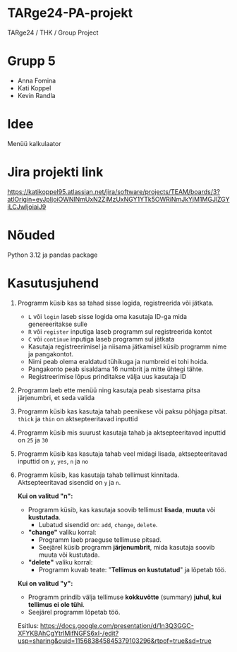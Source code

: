 # TARge24-PA-projekt
 TARge24 / THK / Group Project

# Grupp 5
- Anna Fomina
- Kati Koppel
- Kevin Randla

# Idee
Menüü kalkulaator

# Jira projekti link
https://katikoppel95.atlassian.net/jira/software/projects/TEAM/boards/3?atlOrigin=eyJpIjoiOWNlNmUxN2ZiMzUxNGY1YTk5OWRiNmJkYjM1MGJlZGYiLCJwIjoiaiJ9

# Nõuded
Python 3.12 ja pandas package

# Kasutusjuhend
1. Programm küsib kas sa tahad sisse logida, registreerida või jätkata.
   * `L` või `login` laseb sisse logida oma kasutaja ID-ga mida genereeritakse sulle
   * `R` või `register` inputiga laseb programm sul registreerida kontot
   * `C` või `continue` inputiga laseb programm sul jätkata
   * Kasutaja registreerimisel ja niisama jätkamisel küsib programm nime ja pangakontot.
   * Nimi peab olema eraldatud tühikuga ja numbreid ei tohi hoida.
   * Pangakonto peab sisaldama 16 numbrit ja mitte ühtegi tähte.
   * Registreerimise lõpus prinditakse välja uus kasutaja ID
2. Programm laeb ette menüü ning kasutaja peab sisestama pitsa järjenumbri, et seda valida
3. Programm küsib kas kasutaja tahab peenikese või paksu põhjaga pitsat. `thick` ja `thin` on aktsepteeritavad inputtid
4. Programm küsib mis suurust kasutaja tahab ja aktsepteeritavad inputtid on `25` ja `30`
5. Programm küsib kas kasutaja tahab veel midagi lisada, aktsepteeritavad inputtid on `y`, `yes`, `n` ja `no`
6. Programm küsib, kas kasutaja tahab tellimust kinnitada. Aktsepteeritavad sisendid on `y` ja `n`.

    **Kui on valitud "**n**":**

    * Programm küsib, kas kasutaja soovib tellimust **lisada**, **muuta** või **kustutada**.
        * Lubatud sisendid on: `add`, `change`, `delete`.
    * **"change"** valiku korral:
        * Programm laeb praeguse tellimuse pitsad.
        * Seejärel küsib programm **järjenumbrit**, mida kasutaja soovib muuta või kustutada.
    * **"delete"** valiku korral:
        * Programm kuvab teate: "**Tellimus on kustutatud**" ja lõpetab töö.

    **Kui on valitud "**y**":**

    * Programm prindib välja tellimuse **kokkuvõtte** (summary) **juhul, kui tellimus ei ole tühi**.
    * Seejärel programm lõpetab töö.

    Esitlus: https://docs.google.com/presentation/d/1n3Q3GGC-XFYKBAhCgYtrlMifNGFS6xI-/edit?usp=sharing&ouid=115683845845379103296&rtpof=true&sd=true
